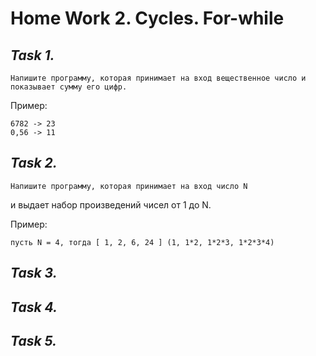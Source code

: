 # **Home Work 2. Сycles. For-while**
## *Task 1.*
    Напишите программу, которая принимает на вход вещественное число и показывает сумму его цифр.
Пример:

    6782 -> 23
    0,56 -> 11
## *Task 2.*
    Напишите программу, которая принимает на вход число N
  и выдает набор произведений чисел от 1 до N.

 Пример:

    пусть N = 4, тогда [ 1, 2, 6, 24 ] (1, 1*2, 1*2*3, 1*2*3*4)
## *Task 3.*

## *Task 4.*

## *Task 5.*
